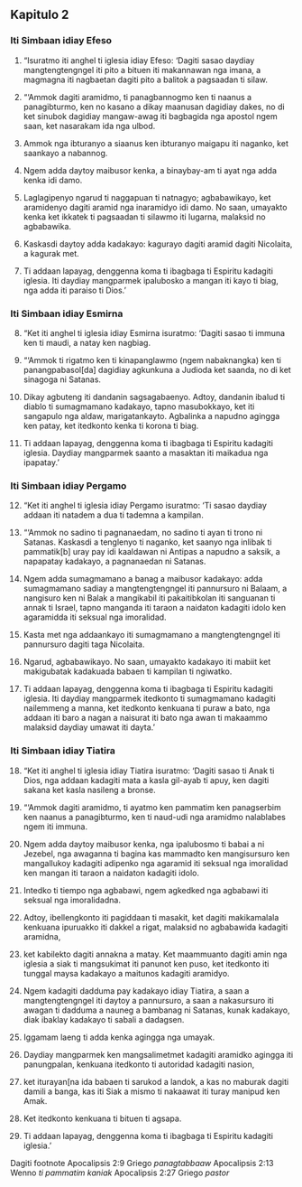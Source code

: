 Kapitulo 2
----------

### Iti Simbaan idiay Efeso

1. “Isuratmo iti anghel ti iglesia idiay Efeso: ‘Dagiti sasao daydiay mangtengtengngel iti pito a bituen iti makannawan nga imana, a magmagna iti nagbaetan dagiti pito a balitok a pagsaadan ti silaw.

2. “‘Ammok dagiti aramidmo, ti panagbannogmo ken ti naanus a panagibturmo, ken no kasano a dikay maanusan dagidiay dakes, no di ket sinubok dagidiay mangaw-awag iti bagbagida nga apostol ngem saan, ket nasarakam ida nga ulbod.
3. Ammok nga ibturanyo a siaanus ken ibturanyo maigapu iti naganko, ket saankayo a nabannog.
4. Ngem adda daytoy maibusor kenka, a binaybay-am ti ayat nga adda kenka idi damo.
5. Laglagipenyo ngarud ti naggapuan ti natnagyo; agbabawikayo, ket aramidenyo dagiti aramid nga inaramidyo idi damo. No saan, umayakto kenka ket ikkatek ti pagsaadan ti silawmo iti lugarna, malaksid no agbabawika.
6. Kaskasdi daytoy adda kadakayo: kagurayo dagiti aramid dagiti Nicolaita, a kagurak met.
7. Ti addaan lapayag, denggenna koma ti ibagbaga ti Espiritu kadagiti iglesia. Iti daydiay mangparmek ipalubosko a mangan iti kayo ti biag, nga adda iti paraiso ti Dios.’

### Iti Simbaan idiay Esmirna

8. “Ket iti anghel ti iglesia idiay Esmirna isuratmo: ‘Dagiti sasao ti immuna ken ti maudi, a natay ken nagbiag.

9. “‘Ammok ti rigatmo ken ti kinapanglawmo (ngem nabaknangka) ken ti panangpabasol[da] dagidiay agkunkuna a Judioda ket saanda, no di ket sinagoga ni Satanas.
10. Dikay agbuteng iti dandanin sagsagabaenyo. Adtoy, dandanin ibalud ti diablo ti sumagmamano kadakayo, tapno masubokkayo, ket iti sangapulo nga aldaw, marigatankayto. Agbalinka a napudno agingga ken patay, ket itedkonto kenka ti korona ti biag.
11. Ti addaan lapayag, denggenna koma ti ibagbaga ti Espiritu kadagiti iglesia. Daydiay mangparmek saanto a masaktan iti maikadua nga ipapatay.’

### Iti Simbaan idiay Pergamo

12. “Ket iti anghel ti iglesia idiay Pergamo isuratmo: ‘Ti sasao daydiay addaan iti natadem a dua ti tademna a kampilan.

13. “‘Ammok no sadino ti pagnanaedam, no sadino ti ayan ti trono ni Satanas. Kaskasdi a tenglenyo ti naganko, ket saanyo nga inlibak ti pammatik[b] uray pay idi kaaldawan ni Antipas a napudno a saksik, a napapatay kadakayo, a pagnanaedan ni Satanas.
14. Ngem adda sumagmamano a banag a maibusor kadakayo: adda sumagmamano sadiay a mangtengtengngel iti pannursuro ni Balaam, a nangisuro ken ni Balak a mangikabil iti pakaitibkolan iti sanguanan ti annak ti Israel, tapno manganda iti taraon a naidaton kadagiti idolo ken agaramidda iti seksual nga imoralidad.
15. Kasta met nga addaankayo iti sumagmamano a mangtengtengngel iti pannursuro dagiti taga Nicolaita.
16. Ngarud, agbabawikayo. No saan, umayakto kadakayo iti mabiit ket makigubatak kadakuada babaen ti kampilan ti ngiwatko.
17. Ti addaan lapayag, denggenna koma ti ibagbaga ti Espiritu kadagiti iglesia. Iti daydiay mangparmek itedkonto ti sumagmamano kadagiti nailemmeng a manna, ket itedkonto kenkuana ti puraw a bato, nga addaan iti baro a nagan a naisurat iti bato nga awan ti makaammo malaksid daydiay umawat iti dayta.’

### Iti Simbaan idiay Tiatira

18. “Ket iti anghel ti iglesia idiay Tiatira isuratmo: ‘Dagiti sasao ti Anak ti Dios, nga addaan kadagiti mata a kasla gil-ayab ti apuy, ken dagiti sakana ket kasla nasileng a bronse.

19. “‘Ammok dagiti aramidmo, ti ayatmo ken pammatim ken panagserbim ken naanus a panagibturmo, ken ti naud-udi nga aramidmo nalablabes ngem iti immuna.
20. Ngem adda daytoy maibusor kenka, nga ipalubosmo ti babai a ni Jezebel, nga awaganna ti bagina kas mammadto ken mangisursuro ken mangallukoy kadagiti adipenko nga agaramid iti seksual nga imoralidad ken mangan iti taraon a naidaton kadagiti idolo.
21. Intedko ti tiempo nga agbabawi, ngem agkedked nga agbabawi iti seksual nga imoralidadna.
22. Adtoy, ibellengkonto iti pagiddaan ti masakit, ket dagiti makikamalala kenkuana ipuruakko iti dakkel a rigat, malaksid no agbabawida kadagiti aramidna,
23. ket kabilekto dagiti annakna a matay. Ket maammuanto dagiti amin nga iglesia a siak ti mangsukimat iti panunot ken puso, ket itedkonto iti tunggal maysa kadakayo a maitunos kadagiti aramidyo.
24. Ngem kadagiti dadduma pay kadakayo idiay Tiatira, a saan a mangtengtengngel iti daytoy a pannursuro, a saan a nakasursuro iti awagan ti dadduma a nauneg a bambanag ni Satanas, kunak kadakayo, diak ibaklay kadakayo ti sabali a dadagsen.
25. Iggamam laeng ti adda kenka agingga nga umayak.
26. Daydiay mangparmek ken mangsalimetmet kadagiti aramidko agingga iti panungpalan, kenkuana itedkonto ti autoridad kadagiti nasion,
27. ket iturayan[na ida babaen ti sarukod a landok, a kas no maburak dagiti damili a banga, kas iti Siak a mismo ti nakaawat iti turay manipud ken Amak.
28. Ket itedkonto kenkuana ti bituen ti agsapa.
29. Ti addaan lapayag, denggenna koma ti ibagbaga ti Espiritu kadagiti iglesia.’

Dagiti footnote
Apocalipsis 2:9 Griego *panagtabbaaw*
Apocalipsis 2:13 Wenno *ti pammatim kaniak*
Apocalipsis 2:27 Griego *pastor*